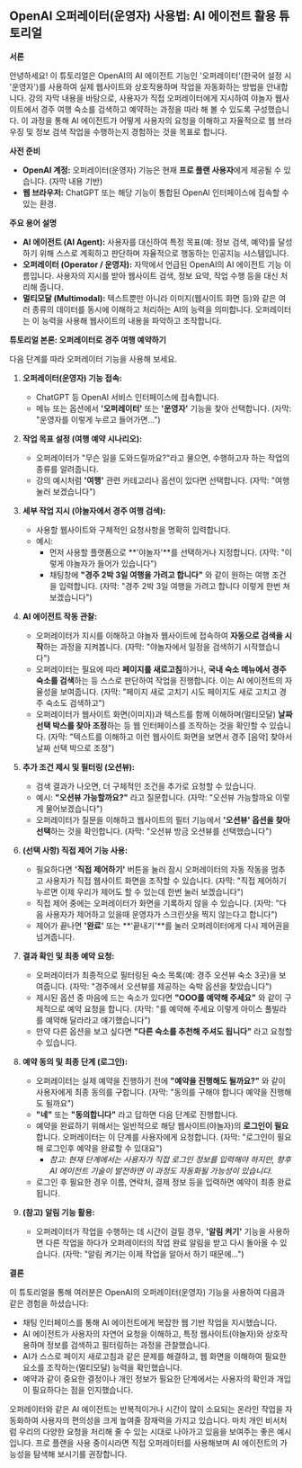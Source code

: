 ## OpenAI 오퍼레이터(운영자) 사용법: AI 에이전트 활용 튜토리얼

**서론**

안녕하세요! 이 튜토리얼은 OpenAI의 AI 에이전트 기능인 '오퍼레이터'(한국어 설정 시 '운영자')를 사용하여 실제 웹사이트와 상호작용하며 작업을 자동화하는 방법을 안내합니다. 강의 자막 내용을 바탕으로, 사용자가 직접 오퍼레이터에게 지시하여 야놀자 웹사이트에서 경주 여행 숙소를 검색하고 예약하는 과정을 따라 해 볼 수 있도록 구성했습니다. 이 과정을 통해 AI 에이전트가 어떻게 사용자의 요청을 이해하고 자율적으로 웹 브라우징 및 정보 검색 작업을 수행하는지 경험하는 것을 목표로 합니다.

**사전 준비**

*   **OpenAI 계정:** 오퍼레이터(운영자) 기능은 현재 **프로 플랜 사용자**에게 제공될 수 있습니다. (자막 내용 기반)
*   **웹 브라우저:** ChatGPT 또는 해당 기능이 통합된 OpenAI 인터페이스에 접속할 수 있는 환경.

**주요 용어 설명**

*   **AI 에이전트 (AI Agent):** 사용자를 대신하여 특정 목표(예: 정보 검색, 예약)를 달성하기 위해 스스로 계획하고 판단하며 자율적으로 행동하는 인공지능 시스템입니다.
*   **오퍼레이터 (Operator / 운영자):** 자막에서 언급된 OpenAI의 AI 에이전트 기능 이름입니다. 사용자의 지시를 받아 웹사이트 검색, 정보 요약, 작업 수행 등을 대신 처리해 줍니다.
*   **멀티모달 (Multimodal):** 텍스트뿐만 아니라 이미지(웹사이트 화면 등)와 같은 여러 종류의 데이터를 동시에 이해하고 처리하는 AI의 능력을 의미합니다. 오퍼레이터는 이 능력을 사용해 웹사이트의 내용을 파악하고 조작합니다.

**튜토리얼 본론: 오퍼레이터로 경주 여행 예약하기**

다음 단계를 따라 오퍼레이터 기능을 사용해 보세요.

1.  **오퍼레이터(운영자) 기능 접속:**
    *   ChatGPT 등 OpenAI 서비스 인터페이스에 접속합니다.
    *   메뉴 또는 옵션에서 **'오퍼레이터'** 또는 **'운영자'** 기능을 찾아 선택합니다. (자막: "운영자를 이렇게 누르고 들어가면...")

2.  **작업 목표 설정 (여행 예약 시나리오):**
    *   오퍼레이터가 "무슨 일을 도와드릴까요?"라고 물으면, 수행하고자 하는 작업의 종류를 알려줍니다.
    *   강의 예시처럼 **'여행'** 관련 카테고리나 옵션이 있다면 선택합니다. (자막: "여행 눌러 보겠습니다")

3.  **세부 작업 지시 (야놀자에서 경주 여행 검색):**
    *   사용할 웹사이트와 구체적인 요청사항을 명확히 입력합니다.
    *   예시:
        *   먼저 사용할 플랫폼으로 **'야놀자'**를 선택하거나 지정합니다. (자막: "이렇게 야놀자가 들어가 있습니다")
        *   채팅창에 **"경주 2박 3일 여행을 가려고 합니다"** 와 같이 원하는 여행 조건을 입력합니다. (자막: "경주 2박 3일 여행을 가려고 합니다 이렇게 한번 쳐보겠습니다")

4.  **AI 에이전트 작동 관찰:**
    *   오퍼레이터가 지시를 이해하고 야놀자 웹사이트에 접속하여 **자동으로 검색을 시작**하는 과정을 지켜봅니다. (자막: "야놀자에서 일정을 검색하기 시작했습니다")
    *   오퍼레이터는 필요에 따라 **페이지를 새로고침**하거나, **국내 숙소 메뉴에서 경주 숙소를 검색**하는 등 스스로 판단하여 작업을 진행합니다. 이는 AI 에이전트의 자율성을 보여줍니다. (자막: "페이지 새로 고치기 시도 페이지도 새로 고치고 경주 숙소도 검색하고")
    *   오퍼레이터가 웹사이트 화면(이미지)과 텍스트를 함께 이해하며(멀티모달) **날짜 선택 박스를 찾아 조정**하는 등 웹 인터페이스를 조작하는 것을 확인할 수 있습니다. (자막: "텍스트를 이해하고 이런 웹사이트 화면을 보면서 경주 [음악] 찾아서 날짜 선택 박으로 조정")

5.  **추가 조건 제시 및 필터링 (오션뷰):**
    *   검색 결과가 나오면, 더 구체적인 조건을 추가로 요청할 수 있습니다.
    *   예시: **"오션뷰 가능할까요?"** 라고 질문합니다. (자막: "오션뷰 가능할까요 이렇게 물어보겠습니다")
    *   오퍼레이터가 질문을 이해하고 웹사이트의 필터 기능에서 **'오션뷰' 옵션을 찾아 선택**하는 것을 확인합니다. (자막: "오션뷰 방금 오션뷰를 선택했습니다")

6.  **(선택 사항) 직접 제어 기능 사용:**
    *   필요하다면 **'직접 제어하기'** 버튼을 눌러 잠시 오퍼레이터의 자동 작동을 멈추고 사용자가 직접 웹사이트 화면을 조작할 수 있습니다. (자막: "직접 제어하기 누르면 이제 우리가 제어도 할 수 있는데 한번 눌러 보겠습니다")
    *   직접 제어 중에는 오퍼레이터가 화면을 기록하지 않을 수 있습니다. (자막: "다음 사용자가 제어하고 있을때 운영자가 스크린샷을 찍지 않는다고 합니다")
    *   제어가 끝나면 **'완료'** 또는 **'끝내기'**를 눌러 오퍼레이터에게 다시 제어권을 넘겨줍니다.

7.  **결과 확인 및 최종 예약 요청:**
    *   오퍼레이터가 최종적으로 필터링된 숙소 목록(예: 경주 오션뷰 숙소 3곳)을 보여줍니다. (자막: "경주에서 오션뷰를 제공하는 숙박 옵션을 찾았습니다")
    *   제시된 옵션 중 마음에 드는 숙소가 있다면 **"OOO를 예약해 주세요"** 와 같이 구체적으로 예약 요청을 합니다. (자막: "를 예약해 주세요 이렇게 아이스 풀빌라를 예약해 달라라고 얘기했습니다")
    *   만약 다른 옵션을 보고 싶다면 **"다른 숙소를 추천해 주셔도 됩니다"** 라고 요청할 수 있습니다.

8.  **예약 동의 및 최종 단계 (로그인):**
    *   오퍼레이터는 실제 예약을 진행하기 전에 **"예약을 진행해도 될까요?"** 와 같이 사용자에게 최종 동의를 구합니다. (자막: "동의를 구해야 합니다 예약을 진행해도 될까요")
    *   **"네"** 또는 **"동의합니다"** 라고 답하면 다음 단계로 진행합니다.
    *   예약을 완료하기 위해서는 일반적으로 해당 웹사이트(야놀자)의 **로그인이 필요**합니다. 오퍼레이터는 이 단계를 사용자에게 요청합니다. (자막: "로그인이 필요해 로그인후 예약을 완료할 수 있대요")
        *   *참고: 현재 단계에서는 사용자가 직접 로그인 정보를 입력해야 하지만, 향후 AI 에이전트 기술이 발전하면 이 과정도 자동화될 가능성이 있습니다.*
    *   로그인 후 필요한 경우 이름, 연락처, 결제 정보 등을 입력하면 예약이 최종 완료됩니다.

9.  **(참고) 알림 기능 활용:**
    *   오퍼레이터가 작업을 수행하는 데 시간이 걸릴 경우, **'알림 켜기'** 기능을 사용하면 다른 작업을 하다가 오퍼레이터의 작업 완료 알림을 받고 다시 돌아올 수 있습니다. (자막: "알림 켜기는 이제 작업을 알아서 하기 때문에...")

**결론**

이 튜토리얼을 통해 여러분은 OpenAI의 오퍼레이터(운영자) 기능을 사용하여 다음과 같은 경험을 하셨습니다:

*   채팅 인터페이스를 통해 AI 에이전트에게 복잡한 웹 기반 작업을 지시했습니다.
*   AI 에이전트가 사용자의 자연어 요청을 이해하고, 특정 웹사이트(야놀자)와 상호작용하며 정보를 검색하고 필터링하는 과정을 관찰했습니다.
*   AI가 스스로 페이지 새로고침과 같은 문제를 해결하고, 웹 화면을 이해하여 필요한 요소를 조작하는(멀티모달) 능력을 확인했습니다.
*   예약과 같이 중요한 결정이나 개인 정보가 필요한 단계에서는 사용자의 확인과 개입이 필요하다는 점을 인지했습니다.

오퍼레이터와 같은 AI 에이전트는 반복적이거나 시간이 많이 소요되는 온라인 작업을 자동화하여 사용자의 편의성을 크게 높여줄 잠재력을 가지고 있습니다. 마치 개인 비서처럼 우리의 다양한 요청을 처리해 줄 수 있는 시대로 나아가고 있음을 보여주는 좋은 예시입니다. 프로 플랜을 사용 중이시라면 직접 오퍼레이터를 사용해보며 AI 에이전트의 가능성을 탐색해 보시기를 권장합니다.